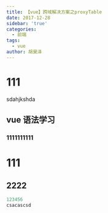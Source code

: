 ```yaml
---
title: 【vue】跨域解决方案之proxyTable
date: 2017-12-28
sidebar: 'true'
categories:
  - 前端
tags:
  - vue
author: 胡昊泽
---
```


# 111
sdahjkshda
## vue 语法学习
### 1111111111

# 111
## 2222
```java
123456
csacascsd






































